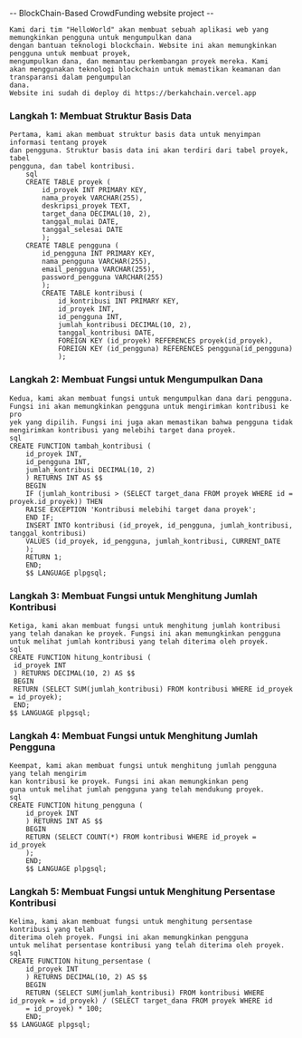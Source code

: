 -- BlockChain-Based CrowdFunding website project --
    
    Kami dari tim "HelloWorld" akan membuat sebuah aplikasi web yang memungkinkan pengguna untuk mengumpulkan dana
    dengan bantuan teknologi blockchain. Website ini akan memungkinkan pengguna untuk membuat proyek, 
    mengumpulkan dana, dan memantau perkembangan proyek mereka. Kami
    akan menggunakan teknologi blockchain untuk memastikan keamanan dan transparansi dalam pengumpulan
    dana.
    Website ini sudah di deploy di https://berkahchain.vercel.app

### Langkah 1: Membuat Struktur Basis Data
    Pertama, kami akan membuat struktur basis data untuk menyimpan informasi tentang proyek
    dan pengguna. Struktur basis data ini akan terdiri dari tabel proyek, tabel
    pengguna, dan tabel kontribusi.
        sql
        CREATE TABLE proyek (
            id_proyek INT PRIMARY KEY,
            nama_proyek VARCHAR(255),
            deskripsi_proyek TEXT,
            target_dana DECIMAL(10, 2),
            tanggal_mulai DATE,
            tanggal_selesai DATE
            );
        CREATE TABLE pengguna (
            id_pengguna INT PRIMARY KEY,
            nama_pengguna VARCHAR(255),
            email_pengguna VARCHAR(255),
            password_pengguna VARCHAR(255)
            );
            CREATE TABLE kontribusi (
                id_kontribusi INT PRIMARY KEY,
                id_proyek INT,
                id_pengguna INT,
                jumlah_kontribusi DECIMAL(10, 2),
                tanggal_kontribusi DATE,
                FOREIGN KEY (id_proyek) REFERENCES proyek(id_proyek),
                FOREIGN KEY (id_pengguna) REFERENCES pengguna(id_pengguna)
                );

### Langkah 2: Membuat Fungsi untuk Mengumpulkan Dana
    Kedua, kami akan membuat fungsi untuk mengumpulkan dana dari pengguna. Fungsi ini akan memungkinkan pengguna untuk mengirimkan kontribusi ke pro
    yek yang dipilih. Fungsi ini juga akan memastikan bahwa pengguna tidak mengirimkan kontribusi yang melebihi target dana proyek.
    sql
    CREATE FUNCTION tambah_kontribusi (
        id_proyek INT,
        id_pengguna INT,
        jumlah_kontribusi DECIMAL(10, 2)
        ) RETURNS INT AS $$
        BEGIN
        IF (jumlah_kontribusi > (SELECT target_dana FROM proyek WHERE id = proyek.id_proyek)) THEN
        RAISE EXCEPTION 'Kontribusi melebihi target dana proyek';
        END IF;
        INSERT INTO kontribusi (id_proyek, id_pengguna, jumlah_kontribusi, tanggal_kontribusi)
        VALUES (id_proyek, id_pengguna, jumlah_kontribusi, CURRENT_DATE
        );
        RETURN 1;
        END;
        $$ LANGUAGE plpgsql;
### Langkah 3: Membuat Fungsi untuk Menghitung Jumlah Kontribusi
    Ketiga, kami akan membuat fungsi untuk menghitung jumlah kontribusi yang telah danakan ke proyek. Fungsi ini akan memungkinkan pengguna
    untuk melihat jumlah kontribusi yang telah diterima oleh proyek.
    sql
    CREATE FUNCTION hitung_kontribusi (
     id_proyek INT
     ) RETURNS DECIMAL(10, 2) AS $$
     BEGIN
     RETURN (SELECT SUM(jumlah_kontribusi) FROM kontribusi WHERE id_proyek = id_proyek);
     END;
    $$ LANGUAGE plpgsql;
### Langkah 4: Membuat Fungsi untuk Menghitung Jumlah Pengguna
    Keempat, kami akan membuat fungsi untuk menghitung jumlah pengguna yang telah mengirim
    kan kontribusi ke proyek. Fungsi ini akan memungkinkan peng
    guna untuk melihat jumlah pengguna yang telah mendukung proyek.
    sql
    CREATE FUNCTION hitung_pengguna (
        id_proyek INT
        ) RETURNS INT AS $$
        BEGIN
        RETURN (SELECT COUNT(*) FROM kontribusi WHERE id_proyek = id_proyek
        );
        END;
        $$ LANGUAGE plpgsql;
### Langkah 5: Membuat Fungsi untuk Menghitung Persentase Kontribusi
    Kelima, kami akan membuat fungsi untuk menghitung persentase kontribusi yang telah
    diterima oleh proyek. Fungsi ini akan memungkinkan pengguna
    untuk melihat persentase kontribusi yang telah diterima oleh proyek.
    sql
    CREATE FUNCTION hitung_persentase (
        id_proyek INT
        ) RETURNS DECIMAL(10, 2) AS $$
        BEGIN
        RETURN (SELECT SUM(jumlah_kontribusi) FROM kontribusi WHERE id_proyek = id_proyek) / (SELECT target_dana FROM proyek WHERE id
        = id_proyek) * 100;
        END;
    $$ LANGUAGE plpgsql;
